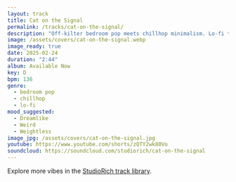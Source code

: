 ```yaml
---
layout: track
title: Cat on the Signal
permalink: /tracks/cat-on-the-signal/
description: "Off-kilter bedroom pop meets chillhop minimalism. Lo-fi textures pulse gently with analog fuzz, layered beneath soft jazzy chords and sputtering vinyl crackles. Bass loops twist just off-tempo, giving the track a living, unstable rhythm. Vocals, if present, are hushed and syrupy, hiding under reverbed pads and tape flutter. It’s a dreamy feedback loop—warm, weird, and weightless."
image: /assets/covers/cat-on-the-signal.webp
image_ready: true
date: 2025-02-24
duration: "2:44"
album: Available Now
key: D
bpm: 136
genre:
  - bedroom pop
  - chillhop
  - lo-fi
mood_suggested:
  - Dreamlike
  - Weird
  - Weightless
image_jpg: /assets/covers/cat-on-the-signal.jpg
youtube: https://www.youtube.com/shorts/zQTY2wk80Vo
soundcloud: https://soundcloud.com/studiorich/cat-on-the-signal
---
```


Explore more vibes in the [StudioRich track library](/tracks/).
